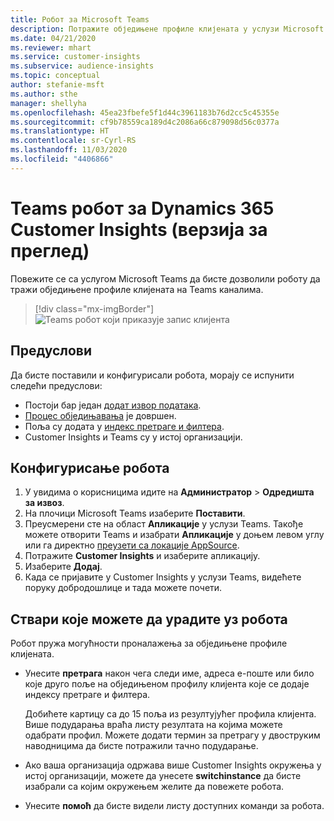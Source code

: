 ```yaml
---
title: Робот за Microsoft Teams
description: Потражите обједињене профиле клијената у услузи Microsoft Teams уз помоћ робота.
ms.date: 04/21/2020
ms.reviewer: mhart
ms.service: customer-insights
ms.subservice: audience-insights
ms.topic: conceptual
author: stefanie-msft
ms.author: sthe
manager: shellyha
ms.openlocfilehash: 45ea23fbefe5f1d44c3961183b76d2cc5c45355e
ms.sourcegitcommit: cf9b78559ca189d4c2086a66c879098d56c0377a
ms.translationtype: HT
ms.contentlocale: sr-Cyrl-RS
ms.lasthandoff: 11/03/2020
ms.locfileid: "4406866"
---
```

# <a name="teams-bot-for-dynamics-365-customer-insights-preview"></a>Teams робот за Dynamics 365 Customer Insights (верзија за преглед)

Повежите се са услугом Microsoft Teams да бисте дозволили роботу да тражи обједињене профиле клијената на Teams каналима.

> [!div class="mx-imgBorder"]
> ![Teams робот који приказује запис клијента](media/teams-bot.png "Teams робот који приказује запис клијента")

## <a name="prerequisites"></a>Предуслови

Да бисте поставили и конфигурисали робота, морају се испунити следећи предуслови:

- Постоји бар један [додат извор података](data-sources.md).
- [Процес обједињавања](data-unification.md) је довршен.
- Поља су додата у [индекс претраге и филтера](search-filter-index.md).
- Customer Insights и Teams су у истој организацији.

## <a name="configure-the-bot"></a>Конфигурисање робота

1. У увидима о корисницима идите на **Администратор** > **Одредишта за извоз**.
1. На плочици Microsoft Teams изаберите **Поставити**.
1. Преусмерени сте на област **Апликације** у услузи Teams. Такође можете отворити Teams и изабрати **Апликације** у доњем левом углу или га директно [преузети са локације AppSource](https://go.microsoft.com/fwlink/?linkid=2124104).
1. Потражите **Customer Insights** и изаберите апликацију.
1. Изаберите **Додај**.
1. Када се пријавите у Customer Insights у услузи Teams, видећете поруку добродошлице и тада можете почети.

## <a name="things-you-can-do-with-the-bot"></a>Ствари које можете да урадите уз робота

Робот пружа могућности проналажења за обједињене профиле клијената.

- Унесите **претрага** након чега следи име, адреса е-поште или било које друго поље на обједињеном профилу клијента које се додаје индексу претраге и филтера.

  Добићете картицу са до 15 поља из резултујућег профила клијента. Више подударања враћа листу резултата на којима можете одабрати профил. Можете додати термин за претрагу у двоструким наводницима да бисте потражили тачно подударање.

- Ако ваша организација одржава више Customer Insights окружења у истој организацији, можете да унесете **switchinstance** да бисте изабрали са којим окружењем желите да повежете робота.

- Унесите **помоћ** да бисте видели листу доступних команди за робота.  
